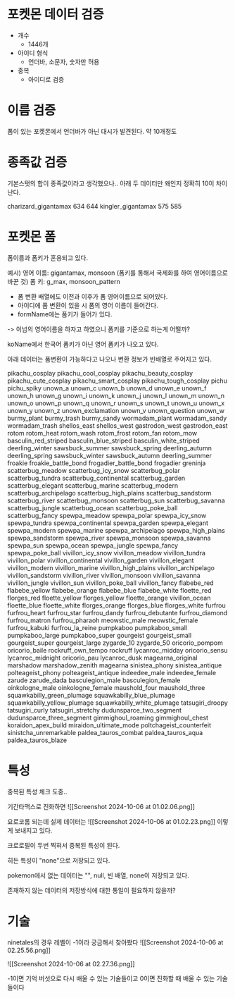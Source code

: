 
# 포켓몬 데이터 검증


- 개수
	- 1446개
- 아이디 형식
	- 언더바, 소문자, 숫자만 허용
- 중복
	- 아이디로 검증

# 이름 검증

폼이 있는 포켓몬에서 언더바가 아닌 대시가 발견된다. 약 10개정도

# 종족값 검증


기본스탯의 합이 종족값이라고 생각했으나..
아래 두 데이터만 왜인지 정확히 10이 차이난다.

charizard_gigantamax 634 644
kingler_gigantamax 575 585


# 포켓몬 폼

폼이름과 폼키가 혼용되고 있다.

예시)
영어 이름: gigantamax, monsoon (폼키를 통해서 국제화를 하여 영어이름으로 바꾼 것)
폼 키: g_max, monsoon_pattern

- 폼 변환 배열에도 이전과 이후가 폼 영어이름으로 되어있다.
- 아이디에 폼 변환이 있을 시 폼의 영어 이름이 들어간다.
- formName에는 폼키가 들어가 있다.

-> 이넘의 영어이름을 하자고 하였으니 폼키를 기준으로 하는게 어떨까?


koName에서 한국어 폼키가 아닌 영어 폼키가 나오고 있다.


아래 데이터는 폼변환이 가능하다고 나오나 변환 정보가 빈배열로 주어지고 있다.

pikachu_cosplay
pikachu_cool_cosplay
pikachu_beauty_cosplay
pikachu_cute_cosplay
pikachu_smart_cosplay
pikachu_tough_cosplay
pichu
pichu_spiky
unown_a
unown_c
unown_b
unown_d
unown_e
unown_f
unown_h
unown_g
unown_i
unown_k
unown_j
unown_l
unown_m
unown_n
unown_o
unown_p
unown_q
unown_r
unown_s
unown_t
unown_u
unown_x
unown_y
unown_z
unown_exclamation
unown_v
unown_question
unown_w
burmy_plant
burmy_trash
burmy_sandy
wormadam_plant
wormadam_sandy
wormadam_trash
shellos_east
shellos_west
gastrodon_west
gastrodon_east
rotom
rotom_heat
rotom_wash
rotom_frost
rotom_fan
rotom_mow
basculin_red_striped
basculin_blue_striped
basculin_white_striped
deerling_winter
sawsbuck_summer
sawsbuck_spring
deerling_autumn
deerling_spring
sawsbuck_winter
sawsbuck_autumn
deerling_summer
froakie
froakie_battle_bond
frogadier_battle_bond
frogadier
greninja
scatterbug_meadow
scatterbug_icy_snow
scatterbug_polar
scatterbug_tundra
scatterbug_continental
scatterbug_garden
scatterbug_elegant
scatterbug_marine
scatterbug_modern
scatterbug_archipelago
scatterbug_high_plains
scatterbug_sandstorm
scatterbug_river
scatterbug_monsoon
scatterbug_sun
scatterbug_savanna
scatterbug_jungle
scatterbug_ocean
scatterbug_poke_ball
scatterbug_fancy
spewpa_meadow
spewpa_polar
spewpa_icy_snow
spewpa_tundra
spewpa_continental
spewpa_garden
spewpa_elegant
spewpa_modern
spewpa_marine
spewpa_archipelago
spewpa_high_plains
spewpa_sandstorm
spewpa_river
spewpa_monsoon
spewpa_savanna
spewpa_sun
spewpa_ocean
spewpa_jungle
spewpa_fancy
spewpa_poke_ball
vivillon_icy_snow
vivillon_meadow
vivillon_tundra
vivillon_polar
vivillon_continental
vivillon_garden
vivillon_elegant
vivillon_modern
vivillon_marine
vivillon_high_plains
vivillon_archipelago
vivillon_sandstorm
vivillon_river
vivillon_monsoon
vivillon_savanna
vivillon_jungle
vivillon_sun
vivillon_poke_ball
vivillon_fancy
flabebe_red
flabebe_yellow
flabebe_orange
flabebe_blue
flabebe_white
floette_red
florges_red
floette_yellow
florges_yellow
floette_orange
vivillon_ocean
floette_blue
floette_white
florges_orange
florges_blue
florges_white
furfrou
furfrou_heart
furfrou_star
furfrou_dandy
furfrou_debutante
furfrou_diamond
furfrou_matron
furfrou_pharaoh
meowstic_male
meowstic_female
furfrou_kabuki
furfrou_la_reine
pumpkaboo
pumpkaboo_small
pumpkaboo_large
pumpkaboo_super
gourgeist
gourgeist_small
gourgeist_super
gourgeist_large
zygarde_10
zygarde_50
oricorio_pompom
oricorio_baile
rockruff_own_tempo
rockruff
lycanroc_midday
oricorio_sensu
lycanroc_midnight
oricorio_pau
lycanroc_dusk
magearna_original
marshadow
marshadow_zenith
magearna
sinistea_phony
sinistea_antique
polteageist_phony
polteageist_antique
indeedee_male
indeedee_female
zarude
zarude_dada
basculegion_male
basculegion_female
oinkologne_male
oinkologne_female
maushold_four
maushold_three
squawkabilly_green_plumage
squawkabilly_blue_plumage
squawkabilly_yellow_plumage
squawkabilly_white_plumage
tatsugiri_droopy
tatsugiri_curly
tatsugiri_stretchy
dudunsparce_two_segment
dudunsparce_three_segment
gimmighoul_roaming
gimmighoul_chest
koraidon_apex_build
miraidon_ultimate_mode
poltchageist_counterfeit
sinistcha_unremarkable
paldea_tauros_combat
paldea_tauros_aqua
paldea_tauros_blaze




# 특성

중복된 특성 체크 도중..

기간타맥스로 진화하면
![[Screenshot 2024-10-06 at 01.02.06.png]]

요로코롬 되는데
실제 데이터는 
![[Screenshot 2024-10-06 at 01.02.23.png]]
이렇게 보내지고 있다.

크로로필이 두번 찍혀서 중복된 특성이 된다.





히든 특성이 "none"으로 저장되고 있다.

pokemon에서 없는 데이터는 "", null, 빈 배열, none이 저장되고 있다.
 
존재하지 않는 데이터의 저장방식에 대한 통일이 필요하지 않을까?






# 기술

ninetales의 경우 레벨이 -1이라 궁금해서 찾아봤다
![[Screenshot 2024-10-06 at 02.25.56.png]]


![[Screenshot 2024-10-06 at 02.27.36.png]]

-1이면 기억 버섯으로 다시 배울 수 있는 기술들이고
0이면 진화할 때 배울 수 있는 기술들이다
